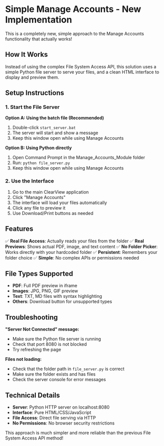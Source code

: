 # Simple Manage Accounts - New Implementation

This is a completely new, simple approach to the Manage Accounts functionality that actually works!

## How It Works

Instead of using the complex File System Access API, this solution uses a simple Python file server to serve your files, and a clean HTML interface to display and preview them.

## Setup Instructions

### 1. Start the File Server

**Option A: Using the batch file (Recommended)**
1. Double-click `start_server.bat`
2. The server will start and show a message
3. Keep this window open while using Manage Accounts

**Option B: Using Python directly**
1. Open Command Prompt in the Manage_Accounts_Module folder
2. Run: `python file_server.py`
3. Keep this window open while using Manage Accounts

### 2. Use the Interface

1. Go to the main ClearView application
2. Click "Manage Accounts"
3. The interface will load your files automatically
4. Click any file to preview it
5. Use Download/Print buttons as needed

## Features

✅ **Real File Access**: Actually reads your files from the folder
✅ **Real Previews**: Shows actual PDF, image, and text content
✅ **No Folder Picker**: Works directly with your hardcoded folder
✅ **Persistent**: Remembers your folder choice
✅ **Simple**: No complex APIs or permissions needed

## File Types Supported

- **PDF**: Full PDF preview in iframe
- **Images**: JPG, PNG, GIF preview
- **Text**: TXT, MD files with syntax highlighting
- **Others**: Download button for unsupported types

## Troubleshooting

**"Server Not Connected" message:**
- Make sure the Python file server is running
- Check that port 8080 is not blocked
- Try refreshing the page

**Files not loading:**
- Check that the folder path in `file_server.py` is correct
- Make sure the folder exists and has files
- Check the server console for error messages

## Technical Details

- **Server**: Python HTTP server on localhost:8080
- **Interface**: Pure HTML/CSS/JavaScript
- **File Access**: Direct file serving via HTTP
- **No Permissions**: No browser security restrictions

This approach is much simpler and more reliable than the previous File System Access API method!

